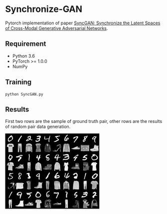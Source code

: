 # Synchronize-GAN
Pytorch implementation of paper [SyncGAN: Synchronize the Latent Spaces of Cross-Modal Generative Adversarial Networks](https://ieeexplore.ieee.org/abstract/document/8486594).

## Requirement
- Python 3.6
- PyTorch >= 1.0.0
- NumPy

## Training
```
python SyncGAN.py
```

## Results
First two rows are the sample of ground truth pair, other rows are the results of random pair data generation.

<img src="demo.jpg">
